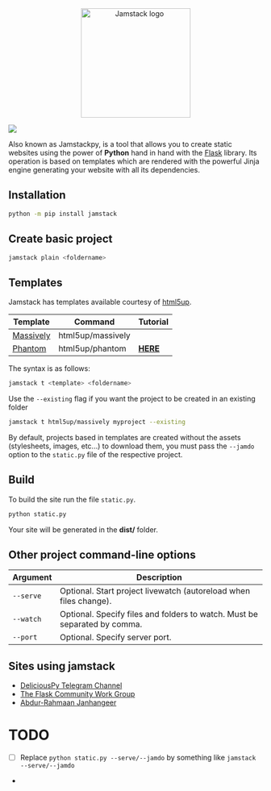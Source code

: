 <div align="center">
  <img alt="Jamstack logo" src="https://i.imgur.com/sXUAdYJ.png" height="217" />
</div>

![](https://img.shields.io/pypi/v/jamstack)

Also known as Jamstackpy, is a tool that allows you to create static websites using the power of **Python** hand in hand
with the [Flask](https://github.com/pallets/flask) library. Its operation is based on templates which are rendered with
the powerful Jinja engine generating your website with all its dependencies.

## Installation

```bash
python -m pip install jamstack
```

## Create basic project

```bash
jamstack plain <foldername>
```

## Templates

Jamstack has templates available courtesy of [html5up](https://html5up.net).

| Template                                   | Command           | Tutorial                                                                 |
|--------------------------------------------|-------------------|--------------------------------------------------------------------------|
| [Massively](https://html5up.net/massively) | html5up/massively |                                                                          |
| [Phantom](https://html5up.net/phantom)     | html5up/phantom   | [**HERE**](https://github.com/jamstackpy/jamstack/wiki/Phantom-template) |

The syntax is as follows:

```bash
jamstack t <template> <foldername>
```

Use the `--existing` flag if you want the project to be created in an existing folder

```bash
jamstack t html5up/massively myproject --existing
```

By default, projects based in templates are created without the assets (stylesheets, images, etc...) to download them,
you must pass
the `--jamdo` option to the `static.py` file of the respective project.

## Build

To build the site run the file `static.py`.

```bash
python static.py
```

Your site will be generated in the **dist/** folder.

## Other project command-line options

| Argument  | Description                                                               |
|-----------|---------------------------------------------------------------------------|
| `--serve` | Optional. Start project livewatch (autoreload when files change).         |
| `--watch` | Optional. Specify files and folders to watch. Must be separated by comma. |
| `--port`  | Optional. Specify server port.                                            |

## Sites using jamstack

- [DeliciousPy Telegram Channel](https://deliciouspy.github.io/)
- [The Flask Community Work Group](https://flaskcwg.github.io/)
- [Abdur-Rahmaan Janhangeer](https://compileralchemy.github.io/)

# TODO

- [ ] Replace `python static.py --serve/--jamdo` by something like `jamstack --serve/--jamdo`
-
